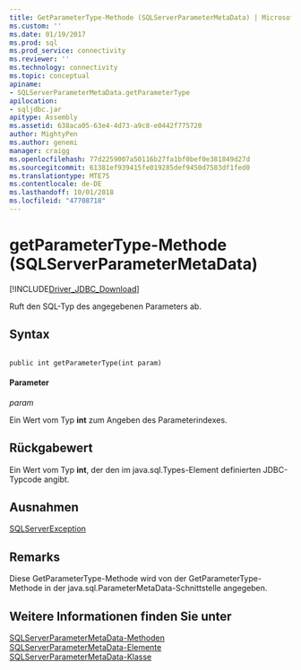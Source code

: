 ```yaml
---
title: GetParameterType-Methode (SQLServerParameterMetaData) | Microsoft-Dokumentation
ms.custom: ''
ms.date: 01/19/2017
ms.prod: sql
ms.prod_service: connectivity
ms.reviewer: ''
ms.technology: connectivity
ms.topic: conceptual
apiname:
- SQLServerParameterMetaData.getParameterType
apilocation:
- sqljdbc.jar
apitype: Assembly
ms.assetid: 638aca05-63e4-4d73-a9c8-e0442f775720
author: MightyPen
ms.author: genemi
manager: craigg
ms.openlocfilehash: 77d2259007a50116b27fa1bf0bef0e381849d27d
ms.sourcegitcommit: 61381ef939415fe019285def9450d7583df1fed0
ms.translationtype: MTE75
ms.contentlocale: de-DE
ms.lasthandoff: 10/01/2018
ms.locfileid: "47708718"
---
```

# <a name="getparametertype-method-sqlserverparametermetadata"></a>getParameterType-Methode (SQLServerParameterMetaData)
[!INCLUDE[Driver_JDBC_Download](../../../includes/driver_jdbc_download.md)]

  Ruft den SQL-Typ des angegebenen Parameters ab.  
  
## <a name="syntax"></a>Syntax  
  
```  
  
public int getParameterType(int param)  
```  
  
#### <a name="parameters"></a>Parameter  
 *param*  
  
 Ein Wert vom Typ **int** zum Angeben des Parameterindexes.  
  
## <a name="return-value"></a>Rückgabewert  
 Ein Wert vom Typ **int**, der den im java.sql.Types-Element definierten JDBC-Typcode angibt.  
  
## <a name="exceptions"></a>Ausnahmen  
 [SQLServerException](../../../connect/jdbc/reference/sqlserverexception-class.md)  
  
## <a name="remarks"></a>Remarks  
 Diese GetParameterType-Methode wird von der GetParameterType-Methode in der java.sql.ParameterMetaData-Schnittstelle angegeben.  
  
## <a name="see-also"></a>Weitere Informationen finden Sie unter  
 [SQLServerParameterMetaData-Methoden](../../../connect/jdbc/reference/sqlserverparametermetadata-methods.md)   
 [SQLServerParameterMetaData-Elemente](../../../connect/jdbc/reference/sqlserverparametermetadata-members.md)   
 [SQLServerParameterMetaData-Klasse](../../../connect/jdbc/reference/sqlserverparametermetadata-class.md)  
  
  
